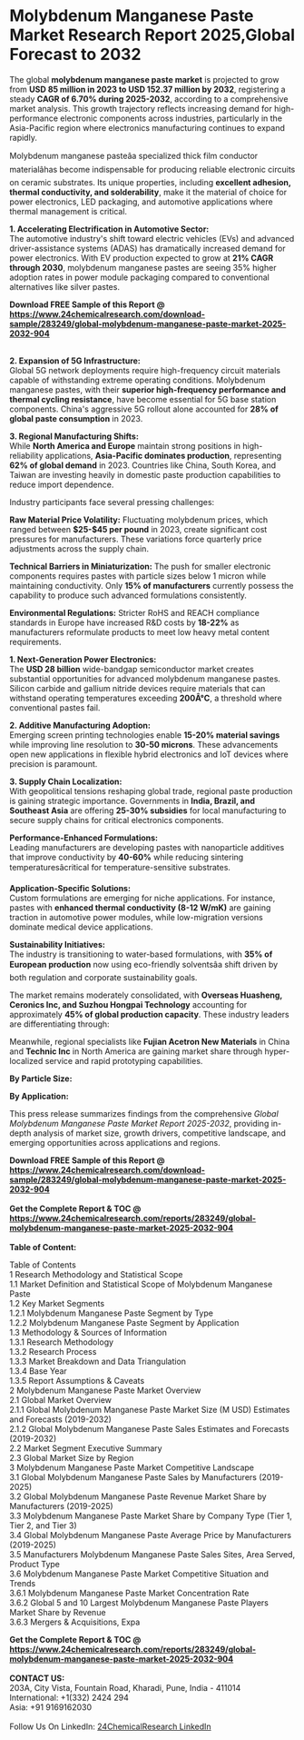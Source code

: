 <h1>Molybdenum Manganese Paste Market Research Report 2025,Global Forecast to 2032</h1><p>The global <strong>molybdenum manganese paste market</strong> is projected to grow from <strong>USD 85 million in 2023 to USD 152.37 million by 2032</strong>, registering a steady <strong>CAGR of 6.70% during 2025-2032</strong>, according to a comprehensive market analysis. This growth trajectory reflects increasing demand for high-performance electronic components across industries, particularly in the Asia-Pacific region where electronics manufacturing continues to expand rapidly.</p><p>Molybdenum manganese pasteâa specialized thick film conductor materialâhas become indispensable for producing reliable electronic circuits on ceramic substrates. Its unique properties, including <strong>excellent adhesion, thermal conductivity, and solderability</strong>, make it the material of choice for power electronics, LED packaging, and automotive applications where thermal management is critical.</p><p><strong>1. Accelerating Electrification in Automotive Sector:</strong><br>
The automotive industry's shift toward electric vehicles (EVs) and advanced driver-assistance systems (ADAS) has dramatically increased demand for power electronics. With EV production expected to grow at <strong>21% CAGR through 2030</strong>, molybdenum manganese pastes are seeing 35% higher adoption rates in power module packaging compared to conventional alternatives like silver pastes.</p><div><b>Download FREE Sample of this Report @ 
            <a href="https://www.24chemicalresearch.com/download-sample/283249/global-molybdenum-manganese-paste-market-2025-2032-904">
            https://www.24chemicalresearch.com/download-sample/283249/global-molybdenum-manganese-paste-market-2025-2032-904</a></b></div><br><p><strong>2. Expansion of 5G Infrastructure:</strong><br>
Global 5G network deployments require high-frequency circuit materials capable of withstanding extreme operating conditions. Molybdenum manganese pastes, with their <strong>superior high-frequency performance and thermal cycling resistance</strong>, have become essential for 5G base station components. China's aggressive 5G rollout alone accounted for <strong>28% of global paste consumption</strong> in 2023.</p><p><strong>3. Regional Manufacturing Shifts:</strong><br>
While <strong>North America and Europe</strong> maintain strong positions in high-reliability applications, <strong>Asia-Pacific dominates production</strong>, representing <strong>62% of global demand</strong> in 2023. Countries like China, South Korea, and Taiwan are investing heavily in domestic paste production capabilities to reduce import dependence.</p><p>Industry participants face several pressing challenges:</p><p><strong>Raw Material Price Volatility:</strong> Fluctuating molybdenum prices, which ranged between <strong>$25-$45 per pound</strong> in 2023, create significant cost pressures for manufacturers. These variations force quarterly price adjustments across the supply chain.</p><p><strong>Technical Barriers in Miniaturization:</strong> The push for smaller electronic components requires pastes with particle sizes below 1 micron while maintaining conductivity. Only <strong>15% of manufacturers</strong> currently possess the capability to produce such advanced formulations consistently.</p><p><strong>Environmental Regulations:</strong> Stricter RoHS and REACH compliance standards in Europe have increased R&amp;D costs by <strong>18-22%</strong> as manufacturers reformulate products to meet low heavy metal content requirements.</p><p><strong>1. Next-Generation Power Electronics:</strong><br>
The <strong>USD 28 billion</strong> wide-bandgap semiconductor market creates substantial opportunities for advanced molybdenum manganese pastes. Silicon carbide and gallium nitride devices require materials that can withstand operating temperatures exceeding <strong>200Â°C</strong>, a threshold where conventional pastes fail.</p><p><strong>2. Additive Manufacturing Adoption:</strong><br>
Emerging screen printing technologies enable <strong>15-20% material savings</strong> while improving line resolution to <strong>30-50 microns</strong>. These advancements open new applications in flexible hybrid electronics and IoT devices where precision is paramount.</p><p><strong>3. Supply Chain Localization:</strong><br>
With geopolitical tensions reshaping global trade, regional paste production is gaining strategic importance. Governments in <strong>India, Brazil, and Southeast Asia</strong> are offering <strong>25-30% subsidies</strong> for local manufacturing to secure supply chains for critical electronics components.</p><p><strong>Performance-Enhanced Formulations:</strong><br>
	Leading manufacturers are developing pastes with nanoparticle additives that improve conductivity by <strong>40-60%</strong> while reducing sintering temperaturesâcritical for temperature-sensitive substrates.</p><p><strong>Application-Specific Solutions:</strong><br>
	Custom formulations are emerging for niche applications. For instance, pastes with <strong>enhanced thermal conductivity (8-12 W/mK)</strong> are gaining traction in automotive power modules, while low-migration versions dominate medical device applications.</p><p><strong>Sustainability Initiatives:</strong><br>
	The industry is transitioning to water-based formulations, with <strong>35% of European production</strong> now using eco-friendly solventsâa shift driven by both regulation and corporate sustainability goals.</p><p>The market remains moderately consolidated, with <strong>Overseas Huasheng, Ceronics Inc, and Suzhou Hongpai Technology</strong> accounting for approximately <strong>45% of global production capacity</strong>. These industry leaders are differentiating through:</p><p>Meanwhile, regional specialists like <strong>Fujian Acetron New Materials</strong> in China and <strong>Technic Inc</strong> in North America are gaining market share through hyper-localized service and rapid prototyping capabilities.</p><p><strong>By Particle Size:</strong></p><p><strong>By Application:</strong></p><p>This press release summarizes findings from the comprehensive <em>Global Molybdenum Manganese Paste Market Report 2025-2032</em>, providing in-depth analysis of market size, growth drivers, competitive landscape, and emerging opportunities across applications and regions.</p><div><b>Download FREE Sample of this Report @ 
            <a href="https://www.24chemicalresearch.com/download-sample/283249/global-molybdenum-manganese-paste-market-2025-2032-904">
            https://www.24chemicalresearch.com/download-sample/283249/global-molybdenum-manganese-paste-market-2025-2032-904</a></b></div><br><div><b>Get the Complete Report & TOC @ 
            <a href="https://www.24chemicalresearch.com/reports/283249/global-molybdenum-manganese-paste-market-2025-2032-904">
            https://www.24chemicalresearch.com/reports/283249/global-molybdenum-manganese-paste-market-2025-2032-904</a></b></div><br>
            <b>Table of Content:</b><p>Table of Contents<br />
1 Research Methodology and Statistical Scope<br />
1.1 Market Definition and Statistical Scope of Molybdenum Manganese Paste<br />
1.2 Key Market Segments<br />
1.2.1 Molybdenum Manganese Paste Segment by Type<br />
1.2.2 Molybdenum Manganese Paste Segment by Application<br />
1.3 Methodology & Sources of Information<br />
1.3.1 Research Methodology<br />
1.3.2 Research Process<br />
1.3.3 Market Breakdown and Data Triangulation<br />
1.3.4 Base Year<br />
1.3.5 Report Assumptions & Caveats<br />
2 Molybdenum Manganese Paste Market Overview<br />
2.1 Global Market Overview<br />
2.1.1 Global Molybdenum Manganese Paste Market Size (M USD) Estimates and Forecasts (2019-2032)<br />
2.1.2 Global Molybdenum Manganese Paste Sales Estimates and Forecasts (2019-2032)<br />
2.2 Market Segment Executive Summary<br />
2.3 Global Market Size by Region<br />
3 Molybdenum Manganese Paste Market Competitive Landscape<br />
3.1 Global Molybdenum Manganese Paste Sales by Manufacturers (2019-2025)<br />
3.2 Global Molybdenum Manganese Paste Revenue Market Share by Manufacturers (2019-2025)<br />
3.3 Molybdenum Manganese Paste Market Share by Company Type (Tier 1, Tier 2, and Tier 3)<br />
3.4 Global Molybdenum Manganese Paste Average Price by Manufacturers (2019-2025)<br />
3.5 Manufacturers Molybdenum Manganese Paste Sales Sites, Area Served, Product Type<br />
3.6 Molybdenum Manganese Paste Market Competitive Situation and Trends<br />
3.6.1 Molybdenum Manganese Paste Market Concentration Rate<br />
3.6.2 Global 5 and 10 Largest Molybdenum Manganese Paste Players Market Share by Revenue<br />
3.6.3 Mergers & Acquisitions, Expa</p><div><b>Get the Complete Report & TOC @ 
            <a href="https://www.24chemicalresearch.com/reports/283249/global-molybdenum-manganese-paste-market-2025-2032-904">
            https://www.24chemicalresearch.com/reports/283249/global-molybdenum-manganese-paste-market-2025-2032-904</a></b></div><br><b>CONTACT US:</b><br>
            203A, City Vista, Fountain Road, Kharadi, Pune, India - 411014<br>
            International: +1(332) 2424 294<br>
            Asia: +91 9169162030 <br><br>
            Follow Us On LinkedIn: <a href="https://www.linkedin.com/company/24chemicalresearch/">24ChemicalResearch LinkedIn</a>